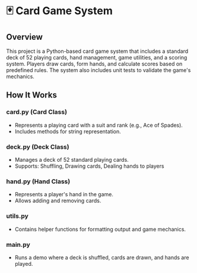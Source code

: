 # 🃏 Card Game System

## Overview
This project is a Python-based card game system that includes a standard deck of 52 playing cards, hand management, game utilities, and a scoring system. Players draw cards, form hands, and calculate scores based on predefined rules. The system also includes unit tests to validate the game's mechanics.

## How It Works 
### card.py (Card Class)
- Represents a playing card with a suit and rank (e.g., Ace of Spades).
- Includes methods for string representation.

### deck.py (Deck Class)
- Manages a deck of 52 standard playing cards.
- Supports: Shuffling, Drawing cards, Dealing hands to players

### hand.py (Hand Class)
- Represents a player's hand in the game.
- Allows adding and removing cards.

### utils.py
- Contains helper functions for formatting output and game mechanics.

### main.py
- Runs a demo where a deck is shuffled, cards are drawn, and hands are played.